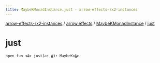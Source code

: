 ```yaml
---
title: MaybeKMonadInstance.just - arrow-effects-rx2-instances
---
```


[arrow-effects-rx2-instances](../../index.html) / [arrow.effects](../index.html) / [MaybeKMonadInstance](index.html) / [just](./just.html)

# just

`open fun <A> just(a: `[`A`](just.html#A)`): MaybeK<`[`A`](just.html#A)`>`